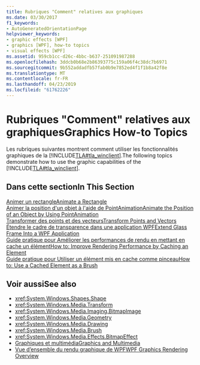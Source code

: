 ```yaml
---
title: Rubriques "Comment" relatives aux graphiques
ms.date: 03/30/2017
f1_keywords:
- AutoGeneratedOrientationPage
helpviewer_keywords:
- graphic effects [WPF]
- graphics [WPF], how-to topics
- visual effects [WPF]
ms.assetid: 959cb1cc-d26c-4bbc-b637-251091987288
ms.openlocfilehash: 3ddcb0b68e2b86393775c159a06f4c38dc7b6971
ms.sourcegitcommit: 9b552addadfb57fab0b9e7852ed4f1f1b8a42f8e
ms.translationtype: MT
ms.contentlocale: fr-FR
ms.lasthandoff: 04/23/2019
ms.locfileid: "61762226"
---
```

# <a name="graphics-how-to-topics"></a><span data-ttu-id="7da02-102">Rubriques "Comment" relatives aux graphiques</span><span class="sxs-lookup"><span data-stu-id="7da02-102">Graphics How-to Topics</span></span>
<span data-ttu-id="7da02-103">Les rubriques suivantes montrent comment utiliser les fonctionnalités graphiques de la [!INCLUDE[TLA#tla_winclient](../../../../includes/tlasharptla-winclient-md.md)].</span><span class="sxs-lookup"><span data-stu-id="7da02-103">The following topics demonstrate how to use the graphic capabilities of the [!INCLUDE[TLA#tla_winclient](../../../../includes/tlasharptla-winclient-md.md)].</span></span>  
  
## <a name="in-this-section"></a><span data-ttu-id="7da02-104">Dans cette section</span><span class="sxs-lookup"><span data-stu-id="7da02-104">In This Section</span></span>  
 [<span data-ttu-id="7da02-105">Animer un rectangle</span><span class="sxs-lookup"><span data-stu-id="7da02-105">Animate a Rectangle</span></span>](how-to-animate-a-rectangle.md)  
 [<span data-ttu-id="7da02-106">Animer la position d'un objet à l'aide de PointAnimation</span><span class="sxs-lookup"><span data-stu-id="7da02-106">Animate the Position of an Object by Using PointAnimation</span></span>](how-to-animate-the-position-of-an-object-by-using-pointanimation.md)  
 [<span data-ttu-id="7da02-107">Transformer des points et des vecteurs</span><span class="sxs-lookup"><span data-stu-id="7da02-107">Transform Points and Vectors</span></span>](how-to-transform-points-and-vectors.md)  
 [<span data-ttu-id="7da02-108">Étendre le cadre de transparence dans une application WPF</span><span class="sxs-lookup"><span data-stu-id="7da02-108">Extend Glass Frame Into a WPF Application</span></span>](extend-glass-frame-into-a-wpf-application.md)  
 [<span data-ttu-id="7da02-109">Guide pratique pour Améliorer les performances de rendu en mettant en cache un élément</span><span class="sxs-lookup"><span data-stu-id="7da02-109">How to: Improve Rendering Performance by Caching an Element</span></span>](how-to-improve-rendering-performance-by-caching-an-element.md)  
 [<span data-ttu-id="7da02-110">Guide pratique pour Utiliser un élément mis en cache comme pinceau</span><span class="sxs-lookup"><span data-stu-id="7da02-110">How to: Use a Cached Element as a Brush</span></span>](how-to-use-a-cached-element-as-a-brush.md)  
  
## <a name="see-also"></a><span data-ttu-id="7da02-111">Voir aussi</span><span class="sxs-lookup"><span data-stu-id="7da02-111">See also</span></span>

- <xref:System.Windows.Shapes.Shape>
- <xref:System.Windows.Media.Transform>
- <xref:System.Windows.Media.Imaging.BitmapImage>
- <xref:System.Windows.Media.Geometry>
- <xref:System.Windows.Media.Drawing>
- <xref:System.Windows.Media.Brush>
- <xref:System.Windows.Media.Effects.BitmapEffect>
- [<span data-ttu-id="7da02-112">Graphiques et multimédia</span><span class="sxs-lookup"><span data-stu-id="7da02-112">Graphics and Multimedia</span></span>](index.md)
- [<span data-ttu-id="7da02-113">Vue d’ensemble du rendu graphique de WPF</span><span class="sxs-lookup"><span data-stu-id="7da02-113">WPF Graphics Rendering Overview</span></span>](wpf-graphics-rendering-overview.md)
